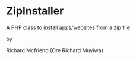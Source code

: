 # ZipInstaller
A PHP class to install apps/websites from a zip file

by  

Richard Mcfriend (Ore Richard Muyiwa)
